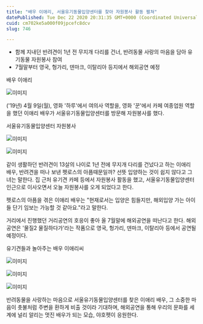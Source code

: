 ```yaml
---
title: "배우 이애리, 서울유기동물입양센터를 찾아 자원봉사 활동 펼쳐"
datePublished: Tue Dec 22 2020 20:31:35 GMT+0000 (Coordinated Universal Time)
cuid: cm702ke5a000f09jpcefc8dcv
slug: 746

---
```



- 함께 지내던 반려견이 1년 전 무지개 다리를 건너, 반려동물 사랑의 마음을 담아 유기동물 자원봉사 참여
- 7월말부터 영국, 헝가리, 덴마크, 이탈리아 등지에서 해외공연 예정

배우 이애리

![이미지](https://cdn.hashnode.com/res/hashnode/image/upload/v1739253382734/b2452971-4f2a-436d-94a2-9f0c93d7d574.jpeg)

('19년) 4월 9일(월), 영화 '하루'에서 여의사 역할을, 영화 '꾼'에서 카페 여종업원 역할을 했던 이애리 배우가 서울유기동물입양센터를 방문해 자원봉사를 했다.

서울유기동물입양센터 자원봉사

![이미지](https://cdn.hashnode.com/res/hashnode/image/upload/v1739253386203/fee93125-37b5-4523-a55e-980f31ec9211.jpeg)

![이미지](https://cdn.hashnode.com/res/hashnode/image/upload/v1739253388827/b57ae312-be64-4c54-b63a-45fb6e65b259.jpeg)

같이 생활하던 반려견이 13살의 나이로 1년 전에 무지개 다리를 건넜다고 하는 이애리 배우, 반려견을 떠나 보낸 펫로스의 아픔때문일까? 선뜻 입양하는 것이 쉽지 않다고 그녀는 말한다. 집 근처 유기견 카페 등에서 자원봉사 활동을 했고, 서울유기동물입양센터 인근으로 이사오면서 오늘 자원봉사를 오게 되었다고 한다.

펫로스의 아픔을 겪은 이애리 배우는 "현재로서는 입양은 힘들지만, 해외입양 가는 아이들 단기 임보는 가능할 것 같아요."라고 말한다.

거리에서 진행했던 거리공연의 호응이 좋아 올 7월말에 해외공연을 떠난다고 한다. 해외공연은 '물질2 물질하다가'라는 작품으로 영국, 헝가리, 덴마크, 이탈리아 등에서 공연될 예정이다.

유기견들과 놀아주는 배우 이애리씨

![이미지](https://cdn.hashnode.com/res/hashnode/image/upload/v1739253390919/022d16ce-eebb-422c-ad25-992817ee7cc4.jpeg)

![이미지](https://cdn.hashnode.com/res/hashnode/image/upload/v1739253392972/3f80f0d0-52ed-44a4-b47a-ef5827fd3f0e.jpeg)

![이미지](https://cdn.hashnode.com/res/hashnode/image/upload/v1739253395210/e0be8f88-92f6-473e-a4c8-13af37325b89.jpeg)

반려동물을 사랑하는 마음으로 서울유기동물입양센터를 찾은 이애리 배우, 그 소중한 마음이 촛불처럼 주변을 환하게 비출 것이라 기대하며, 해외공연을 통해 우리의 문화를 세계에 널리 알리는 멋진 배우가 되는 모습, 야호펫이 응원한다.